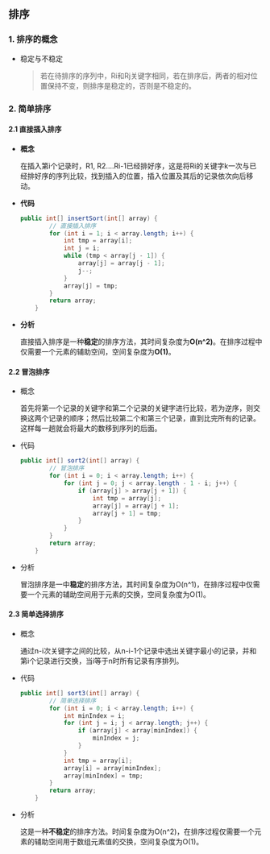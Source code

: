 ## 排序

### 1. 排序的概念

- 稳定与不稳定

  > 若在待排序的序列中，Ri和Rj关键字相同，若在排序后，两者的相对位置保持不变，则排序是稳定的，否则是不稳定的。

### 2. 简单排序

#### 2.1 直接插入排序

- **概念**

  在插入第i个记录时，R1, R2....Ri-1已经排好序，这是将Ri的关键字k一次与已经排好序的序列比较，找到插入的位置，插入位置及其后的记录依次向后移动。

- **代码**

  ```java
  public int[] insertSort(int[] array) {
          // 直接插入排序
          for (int i = 1; i < array.length; i++) {
              int tmp = array[i];
              int j = i;
              while (tmp < array[j - 1]) {
                  array[j] = array[j - 1];
                  j--;
              }
              array[j] = tmp;
          }
          return array;
      }
  ```

- **分析**

  直接插入排序是一种**稳定**的排序方法，其时间复杂度为**O(n^2)**。在排序过程中仅需要一个元素的辅助空间，空间复杂度为**O(1)**。

#### 2.2 冒泡排序

- 概念

  首先将第一个记录的关键字和第二个记录的关键字进行比较，若为逆序，则交换这两个记录的顺序；然后比较第二个和第三个记录，直到比完所有的记录。这样每一趟就会将最大的数移到序列的后面。

- 代码

  ```java
  public int[] sort2(int[] array) {
          // 冒泡排序
          for (int i = 0; i < array.length; i++) {
              for (int j = 0; j < array.length - 1 - i; j++) {
                  if (array[j] > array[j + 1]) {
                      int tmp = array[j];
                      array[j] = array[j + 1];
                      array[j + 1] = tmp;
                  }
              }
          }
          return array;
      }
  ```

- 分析

  冒泡排序是一中**稳定**的排序方法，其时间复杂度为O(n^1)，在排序过程中仅需要一个元素的辅助空间用于元素的交换，空间复杂度为O(1)。

#### 2.3 简单选择排序

- 概念

  通过n-i次关键字之间的比较，从n-i-1个记录中选出关键字最小的记录，并和第i个记录进行交换，当i等于n时所有记录有序排列。

- 代码

  ```java
  public int[] sort3(int[] array) {
          // 简单选择排序
          for (int i = 0; i < array.length; i++) {
              int minIndex = i;
              for (int j = i; j < array.length; j++) {
                  if (array[j] < array[minIndex]) {
                      minIndex = j;
                  }
              }
              int tmp = array[i];
              array[i] = array[minIndex];
              array[minIndex] = tmp;
          }
          return array;
      }
  ```

- 分析

  这是一种**不稳定**的排序方法。时间复杂度为O(n^2)，在排序过程仅需要一个元素的辅助空间用于数组元素值的交换，空间复杂度为O(1)。